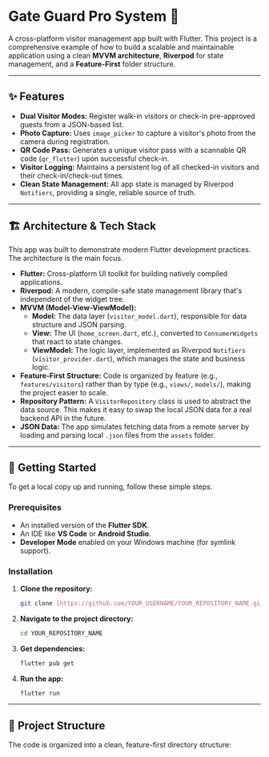 # Gate Guard Pro System 📱

A cross-platform visitor management app built with Flutter. This project is a comprehensive example of how to build a scalable and maintainable application using a clean **MVVM architecture**, **Riverpod** for state management, and a **Feature-First** folder structure.

---

## ✨ Features

* **Dual Visitor Modes:** Register walk-in visitors or check-in pre-approved guests from a JSON-based list.
* **Photo Capture:** Uses `image_picker` to capture a visitor's photo from the camera during registration.
* **QR Code Pass:** Generates a unique visitor pass with a scannable QR code (`qr_flutter`) upon successful check-in.
* **Visitor Logging:** Maintains a persistent log of all checked-in visitors and their check-in/check-out times.
* **Clean State Management:** All app state is managed by Riverpod `Notifiers`, providing a single, reliable source of truth.

---

## 🏗️ Architecture & Tech Stack

This app was built to demonstrate modern Flutter development practices. The architecture is the main focus.

* **Flutter:** Cross-platform UI toolkit for building natively compiled applications.
* **Riverpod:** A modern, compile-safe state management library that's independent of the widget tree.
* **MVVM (Model-View-ViewModel):**
    * **Model:** The data layer (`visitor_model.dart`), responsible for data structure and JSON parsing.
    * **View:** The UI (`home_screen.dart`, etc.), converted to `ConsumerWidgets` that react to state changes.
    * **ViewModel:** The logic layer, implemented as Riverpod `Notifiers` (`visitor_provider.dart`), which manages the state and business logic.
* **Feature-First Structure:** Code is organized by feature (e.g., `features/visitors`) rather than by type (e.g., `views/`, `models/`), making the project easier to scale.
* **Repository Pattern:** A `VisitorRepository` class is used to abstract the data source. This makes it easy to swap the local JSON data for a real backend API in the future.
* **JSON Data:** The app simulates fetching data from a remote server by loading and parsing local `.json` files from the `assets` folder.

---

## 🚀 Getting Started

To get a local copy up and running, follow these simple steps.

### Prerequisites

* An installed version of the **Flutter SDK**.
* An IDE like **VS Code** or **Android Studio**.
* **Developer Mode** enabled on your Windows machine (for symlink support).

### Installation

1.  **Clone the repository:**
    ```sh
    git clone [https://github.com/YOUR_USERNAME/YOUR_REPOSITORY_NAME.git](https://github.com/YOUR_USERNAME/YOUR_REPOSITORY_NAME.git)
    ```
2.  **Navigate to the project directory:**
    ```sh
    cd YOUR_REPOSITORY_NAME
    ```
3.  **Get dependencies:**
    ```sh
    flutter pub get
    ```
4.  **Run the app:**
    ```sh
    flutter run
    ```

---

## 📁 Project Structure

The code is organized into a clean, feature-first directory structure:
